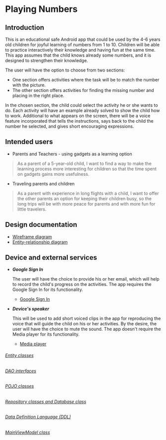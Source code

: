 # Playing Numbers

## Introduction

This is an educational safe Android app that could be used by the 4-6 years old children 
for joyful learning of numbers from 1 to 10. 
Children will be able to practice interactively their knowledge and having fun at the same time. 
This app assumes that the child knows already some numbers, and it is designed to strengthen 
their knowledge. 

The user will have the option to choose from two sections:

   * One section offers activities where the task will be to match the number with the picture. 
   * The other section offers activities for finding the missing number and placing in the right place.

In the chosen section, the child could select the activity he or she wants to do. 
Each activity will have an example already solved to show the child how to work.
Additional to what appears on the screen, there will be a voice feature incorporated that tells the instructions, 
says back to the child the number he selected, and gives short encouraging expressions.   

## Intended users 

   * Parents and Teachers - using gadgets as a learning option
 
   > As a parent of a 5-year-old child, I want to find a way to make the learning process more interesting 
        for children so that the time spent on gadgets gains more usefulness.

   * Traveling parents and children

   > As a parent with experience in long flights with a child, I want to offer the other parents an option for keeping their children busy, 
        so the long trips will be with more peace for parents and with more fun for little travelers.
  
   
## Design documentation

   * [Wireframe diagram](wireframe.md)
   * [Entity-relationship diagram](erd.md)
   
## Device and external services

   * **_Google Sign In_**
   
      The user will have the choice to provide his or her email, which will help to record the child's progress on the activities.
      The app requires the Google Sign In for its functionality. 
      
        * [Google Sign In](https://developers.google.com/identity/sign-in/android/sign-in)
        
   * **_Device's speaker_** 
   
       This will be used to add short voiced clips in the app for reproducing the voice that will guide the child on his or her activities. 
       By the desire, the user will have the choice to mute the sound. 
       The app doesn't require the Media player for its functionality. 
       
        * [Media player](https://developer.android.com/guide/topics/media/mediaplayer)
        
###### [Entity classes](https://github.com/anhristian/play-numbers/tree/master/app/src/main/java/edu/cnm/deepdive/playnumbers/model/entity)

###### [DAO interfaces](https://github.com/anhristian/play-numbers/tree/master/app/src/main/java/edu/cnm/deepdive/playnumbers/model/dao)

###### [POJO classes](https://github.com/anhristian/play-numbers/tree/master/app/src/main/java/edu/cnm/deepdive/playnumbers/model/pojo)

###### [Repository classes and Database class](https://github.com/anhristian/play-numbers/tree/master/app/src/main/java/edu/cnm/deepdive/playnumbers/service)

###### [Data Definition Language (DDL)](https://github.com/anhristian/play-numbers/blob/master/docs/sql/ddl.sql)        
  
###### [MainViewModel class](https://github.com/anhristian/play-numbers/tree/master/app/src/main/java/edu/cnm/deepdive/playnumbers/viewmodel)
   